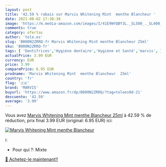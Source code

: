 ```yaml
---
layout: post
title: '42.59 % rabais sur Marvis Whitening Mint  menthe Blancheur '
date: 2021-08-02 17:30:38
image: 'https://m.media-amazon.com/images/I/41E9WYQBY3L._SL500_._SL400_.jpg'
comments: true
category: ofertas
author: 'tole.es'
slug: 'B000N2ZRRQ-fr Marvis Whitening Mint menthe Blancheur 25ml'
sku: 'B000N2ZRRQ-fr'
tags: [ 'Dentifrices','Hygiène dentaire','Hygiène et Santé','marvis', ]
actualPrice: 3.99 EUR
currency: EUR
price: 3.99
comparePrice: 6.95 EUR
prodname: 'Marvis Whitening Mint  menthe Blancheur  25ml'
country: 'fr'
flag: '🇫🇷'
brand: 'MARVIS'
buyurl: 'https://www.amazon.fr/dp/B000N2ZRRQ/?tag=tolees0d-21'
descuento: '42.59'
average: '3.99'
---
```


Vous avez [Marvis Whitening Mint  menthe Blancheur  25ml](https://www.amazon.fr/dp/B000N2ZRRQ/?tag=tolees0d-21)  à  42.59 % de réduction, prix final  3.99 EUR (original: 6.95 EUR) ici:

[![Marvis Whitening Mint  menthe Blancheur ](https://m.media-amazon.com/images/I/41E9WYQBY3L._SL500_._SL400_.jpg)](https://www.amazon.fr/dp/B000N2ZRRQ/?tag=tolees0d-21)

ℹ️:

- Pour qui ?: Mixte

[🛒 Achetez-le maintenant!!](https://www.amazon.fr/dp/B000N2ZRRQ/?tag=tolees0d-21)
